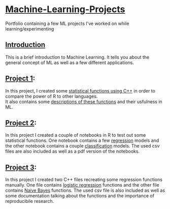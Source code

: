 # [Machine-Learning-Projects](https://rubenmathew24.github.io/Machine-Learning-Projects/)
Portfolio containing a few ML projects I've worked on while learning/experimenting

## [Introduction](MLIntroduction.pdf)
This is a brief introduction to Machine Learning. It tells you about the general concept of ML as well as a few different applications.

## [Project 1](Component1/):

In this project, I created some [statistical functions using C++](Component1/functions.cpp) in order to compare the power of R to other languages.  
It also contains some [descriptions of these functions](Component1/StatFunctions.pdf) and their usfulness in ML.

## [Project 2](Component2/):

In this project I created a couple of notebooks in R to test out some statistical functions. One notebook contains a few [regression](Component2/Regression.Rmd) models and the other notebook contains a couple [classification](Component2/Classification.Rmd) models. The used csv files are also included as well as a pdf version of the notebooks.

## [Project 3](Component3/):

In this project I created two C++ files recreating some regression functions manually. One file contains [logistic regression](Component3/logistic.cpp) functions and the other file contains [Naive Bayes](Component3/bayes.cpp) functions. The used csv file is also included as well as some documentation talking about the functions and the importance of reproducibile research.